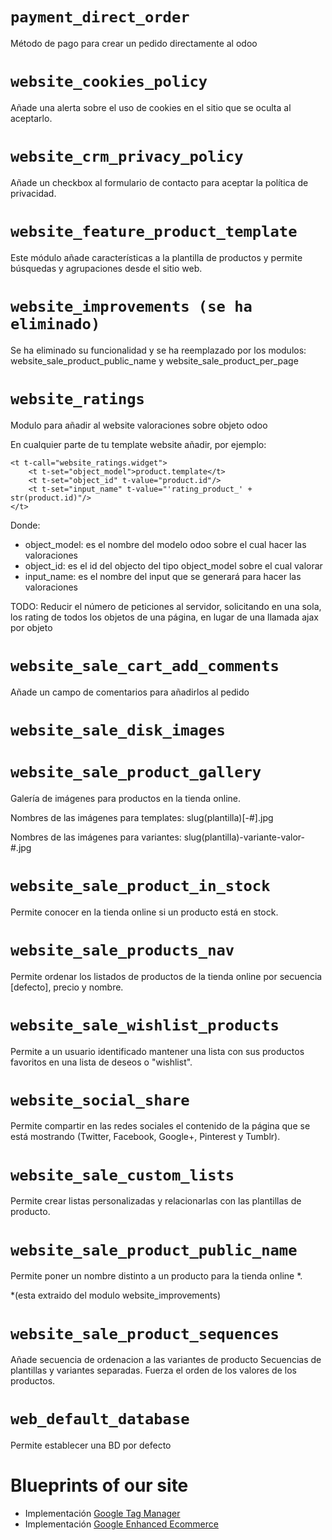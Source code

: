 ```payment_direct_order ```
====
Método de pago para crear un pedido directamente al odoo

```website_cookies_policy ```
====
Añade una alerta sobre el uso de cookies en el sitio que se oculta al aceptarlo.

```website_crm_privacy_policy ```
====
Añade un checkbox al formulario de contacto para aceptar la política de privacidad.

```website_feature_product_template ```
====
Este módulo añade características a la plantilla de productos y permite
búsquedas y agrupaciones desde el sitio web.

```website_improvements (se ha eliminado)```
====
Se ha eliminado su funcionalidad y se ha reemplazado por los modulos:
 website_sale_product_public_name y website_sale_product_per_page

```website_ratings ```
====
Modulo para añadir al website valoraciones sobre objeto odoo

En cualquier parte de tu template website añadir, por ejemplo:

```
<t t-call="website_ratings.widget">
    <t t-set="object_model">product.template</t>
    <t t-set="object_id" t-value="product.id"/>
    <t t-set="input_name" t-value="'rating_product_' + str(product.id)"/>
</t>
```

Donde:
- object_model: es el nombre del modelo odoo sobre el cual hacer las valoraciones
- object_id: es el id del objecto del tipo object_model sobre el cual valorar
- input_name: es el nombre del input que se generará para hacer las valoraciones

TODO:
Reducir el número de peticiones al servidor, solicitando en una sola, los
rating de todos los objetos de una página, en lugar de una llamada ajax por
objeto

```website_sale_cart_add_comments ```
====
Añade un campo de comentarios para añadirlos al pedido

```website_sale_disk_images ```
====


```website_sale_product_gallery ```
====
Galería de imágenes para productos en la tienda online.

Nombres de las imágenes para templates:
    slug(plantilla)[-#].jpg

Nombres de las imágenes para variantes:
    slug(plantilla)-variante-valor-#.jpg

```website_sale_product_in_stock ```
====
Permite conocer en la tienda online si un producto está en stock.

```website_sale_products_nav ```
====
Permite ordenar los listados de productos de la tienda online por secuencia [defecto], precio y nombre.

```website_sale_wishlist_products ```
====
Permite a un usuario identificado mantener una lista con sus productos favoritos en una lista de deseos o "wishlist".

```website_social_share ```
====
Permite compartir en las redes sociales el contenido de la página que se está mostrando (Twitter, Facebook, Google+, Pinterest y Tumblr).

```website_sale_custom_lists ```
====
Permite crear listas personalizadas y relacionarlas con las plantillas de producto.

```website_sale_product_public_name ```
====
Permite poner un nombre distinto a un producto para la tienda online *.

*(esta extraido del modulo website_improvements)

```website_sale_product_sequences ```
====
Añade secuencia de ordenacion a las variantes de producto
Secuencias de plantillas y variantes separadas.
Fuerza el orden de los valores de los productos.

```web_default_database ```
====
Permite establecer una BD por defecto

Blueprints of our site
======================
- Implementación [Google Tag Manager](https://developers.google.com/tag-manager)
- Implementación [Google Enhanced Ecommerce](https://developers.google.com/tag-manager/enhanced-ecommerce)

